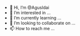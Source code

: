 - 👋 Hi, I’m @AgusIdai
- 👀 I’m interested in ...
- 🌱 I’m currently learning ...
- 💞️ I’m looking to collaborate on ...
- 📫 How to reach me ...

<!---
AgusIdai/AgusIdai is a ✨ special ✨ repository because its `README.md` (this file) appears on your GitHub profile.
You can click the Preview link to take a look at your changes.
--->
